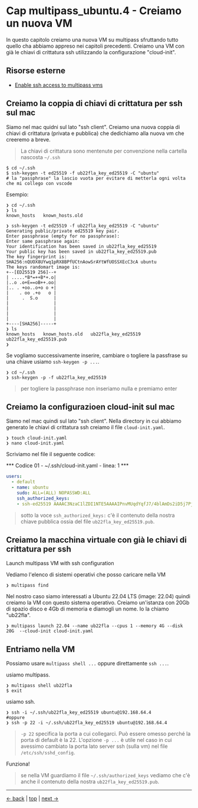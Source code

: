 # <a name="top"></a> Cap multipass_ubuntu.4 - Creiamo un nuova VM

In questo capitolo creiamo una nuova VM su multipass sfruttando tutto quello cha abbiamo appreso nei capitoli precedenti.
Creiamo una VM con già le chiavi di crittatura ssh utilizzando la configurazione "cloud-init".



## Risorse esterne

- [Enable ssh access to multipass vms](https://dev.to/arc42/enable-ssh-access-to-multipass-vms-36p7)



## Creiamo la coppia di chiavi di crittatura per ssh sul mac

Siamo nel mac quidni sul lato "ssh client".
Creiamo una nuova coppia di chiavi di crittatura (privata e pubblica) che dedichiamo alla nuova vm che creeremo a breve.

> La chiavi di crittatura sono mentenute per convenzione nella cartella nascosta `~/.ssh`

```shell
$ cd ~/.ssh
$ ssh-keygen -t ed25519 -f ub22fla_key_ed25519 -C "ubuntu"
# la "passphrase" la lascio vuota per evitare di metterla ogni volta che mi collego con vscode
```

Esempio:

```shell
❯ cd ~/.ssh
❯ ls
known_hosts   known_hosts.old

❯ ssh-keygen -t ed25519 -f ub22fla_key_ed25519 -C "ubuntu"
Generating public/private ed25519 key pair.
Enter passphrase (empty for no passphrase): 
Enter same passphrase again: 
Your identification has been saved in ub22fla_key_ed25519
Your public key has been saved in ub22fla_key_ed25519.pub
The key fingerprint is:
SHA256:nQUOX8UYwq1pRX8BPfUCtnAowSrAYtWfUOSSXEcC3cA ubuntu
The keys randomart image is:
+--[ED25519 256]--+
| .....*B*=++B*+.o|
|..o .o+E==oB++.oo|
|.. . +oo..o+o o +|
|    . oo .+o   o |
|     .  S.o      |
|                 |
|                 |
|                 |
|                 |
+----[SHA256]-----+
❯ ls
known_hosts   known_hosts.old   ub22fla_key_ed25519   ub22fla_key_ed25519.pub
❯ 
```

Se vogliamo successivamente inserire, cambiare o togliere la passfrase su una chiave usiamo `ssh-keygen -p ...`.

```shell
❯ cd ~/.ssh
❯ ssh-keygen -p -f ub22fla_key_ed25519
```

> per togliere la passphrase non inseriamo nulla e premiamo enter



## Creiamo la configurazioen cloud-init sul mac

Siamo nel mac quindi sul lato "ssh client".
Nella directory in cui abbiamo generato le chiavi di crittatura ssh creiamo il file `cloud-init.yaml`.

```shell
❯ touch cloud-init.yaml
❯ nano cloud-init.yaml
```

Scriviamo nel file il seguente codice:

*** Codice 01 - ~/.ssh/cloud-init.yaml - linea: 1 ***

```yml
users:
  - default
  - name: ubuntu
    sudo: ALL=(ALL) NOPASSWD:ALL
    ssh_authorized_keys:
    - ssh-ed25519 AAAAC3NzaC1lZDI1NTE5AAAAIPnvMUqdYqfJ7/4blAmDs2iD5j7PjwaJyblFXpfjUka8 ubuntu
```

> sotto la voce `ssh_authorized_keys:` c'è il contenuto della nostra chiave pubblica ossia del file `ub22fla_key_ed25519.pub`.



## Creiamo la macchina virtuale con già le chiavi di crittatura per ssh
Launch multipass VM with ssh configuration

Vediamo l'elenco di sistemi operativi che posso caricare nella VM

```shell
❯ multipass find
```

Nel nostro caso siamo interessati a Ubuntu 22.04 LTS (image: 22.04) quindi creiamo la VM con questo sistema operativo.
Creiamo un'istanza con 20Gb di spazio disco e 4Gb di memoria e diamogli un nome. Io la chiamo "ub22fla".

```shell
❯ multipass launch 22.04 --name ub22fla --cpus 1 --memory 4G --disk 20G  --cloud-init cloud-init.yaml
```



## Entriamo nella VM

Possiamo usare `multipass shell ...` oppure direttamente `ssh ...`.

usiamo multipass.

```shell
❯ multipass shell ub22fla
$ exit
```

usiamo ssh.

```shell
❯ ssh -i ~/.ssh/ub22fla_key_ed25519 ubuntu@192.168.64.4
#oppure
❯ ssh -p 22 -i ~/.ssh/ub22fla_key_ed25519 ubuntu@192.168.64.4
```

> `-p 22` specifica la porta a cui collegarci. Può essere omesso perché la porta di default è la 22. L'opzione `-p ...` è utile nel caso in cui avessimo cambiato la porta lato server ssh (sulla vm) nel file `/etc/ssh/sshd_config`.

Funziona!

> se nella VM guardiamo il file `~/.ssh/authorized_keys` vediamo che c'è anche il contenuto della nostra `ub22fla_key_ed25519.pub`.



---
[<- back](https://github.com/flaviobordonidev/leanpubabrandnewcms/blob/master/01-base/00-frontmatter/03-introduction.md)
 | [top](#top) |
[next ->](https://github.com/flaviobordonidev/leanpubabrandnewcms/blob/master/01-base/01-new_app_with_ubuntu_multipass/02_00-install_ssh_server.md)
